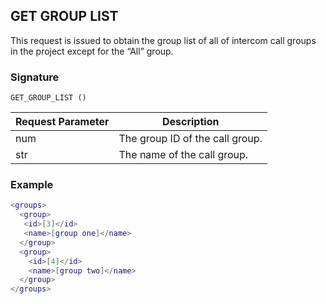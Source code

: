 ## GET GROUP LIST

This request is issued to obtain the group list of all of intercom call groups in the project except for the “All” group. 


### Signature

`GET_GROUP_LIST ()`


| Request Parameter | Description |
| --- | --- |
| num | The group ID of the call group. |
| str | The name of the call group.


### Example

```lua
<groups>
  <group>
   <id>[3]</id>
   <name>[group one]</name>
  </group>
  <group>
    <id>[4]</id>
    <name>[group two]</name>
  </group>
</groups>
```

